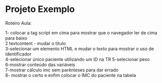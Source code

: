 # Projeto Exemplo  

Roteiro Aula:  

1- colocar a tag script em cima para mostrar que o navegador ler de cima para baixo  
2 textcontent - mudar o título  
3-selecionar um elemento HTML e mudar o texto para mostrar o uso de identificador  
4-selecionar único paciente utilizando um ID na TR
5-selecionar peso  
6-mostrar conteúdo das variáveis   
7-mostrar cálculo imc sem parênteses para dar errado  
8- mostrar o certo e enfim colocar o IMC do paciente na tabela